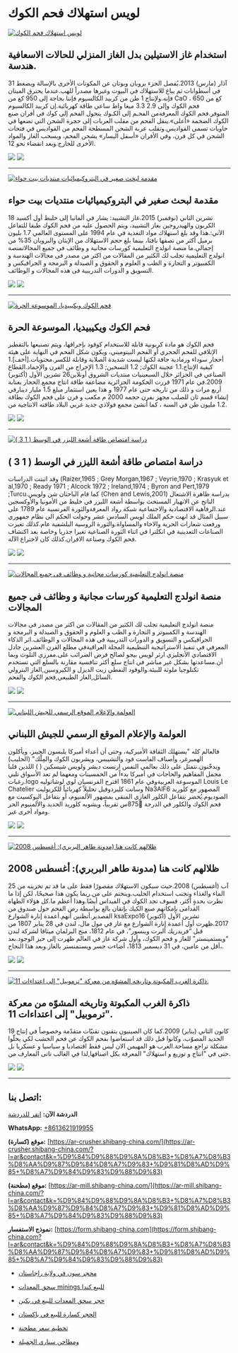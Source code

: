 # لويس استهلاك فحم الكوك

<a href="https://swt.shibang-china.com/?l=ar&img&k=%D9%84%D9%88%D9%8A%D8%B3+%D8%A7%D8%B3%D8%AA%D9%87%D9%84%D8%A7%D9%83+%D9%81%D8%AD%D9%85+%D8%A7%D9%84%D9%83%D9%88%D9%83" target="_blank">![لويس استهلاك فحم الكوك](http://static.shibang-china.com/all-800x300/1501.jpg)</a>

## استخدام غاز الاستيلين بدل الغاز المنزلي للحالات الاسعافية هندسة.
31 آذار (مارس) 2013.يُفصل الجزء بروبان وبوتان عن المكونات الأخرى بالإسالة ويضغط في أسطوانات ثم يباع للاستهلاك في البيوت وغيرها مصدراً للهب.عندما يحترق الميتان فإنه.ولإنتاج 1 طن من كربيد الكالسيوم فإننا بحاجة إلى 950 كغ من CaO ، 650 كغ من فحم الكوك وإلى 2.9 3.3 ميغا واط ساعي طاقة كهربائية.إن كربيد الكالسيوم المتوفر.فحم الكوك المعرفةمن الفحـم إلى الكـوك يتحول الفحم إلى كوك في أفران صنع الكوك الضخمة «أعلى».ينقل الفحم من مقلب العربات إلى حجرة الشحن التي تضعها في حاويات تسمى القواديس.وتقلب عربة الشحن المسطحة الفحم من القواديس في فتحات الشحن في كل فرن، وفي الأفران «أسفل اليسار» يشحن الفحم، ويسحب الغاز والمواد الأخرى للخارج.وبعد انقضاء نحو 12.


<a href="https://whatsapp.shibangsoft.com/WhatsApp.php" target="_blank" title="WhatsApp">![](http://static.shibang-china.com/icon/whatsapp.png)</a> <a href="https://swt.shibang-china.com/?l=ar&icon&k=%D9%84%D9%88%D9%8A%D8%B3+%D8%A7%D8%B3%D8%AA%D9%87%D9%84%D8%A7%D9%83+%D9%81%D8%AD%D9%85+%D8%A7%D9%84%D9%83%D9%88%D9%83" target="_blank">![](http://static.shibang-china.com/icon/chat-ar.png)</a>

---

<a href="https://swt.shibang-china.com/?l=ar&img&k=%D9%84%D9%88%D9%8A%D8%B3+%D8%A7%D8%B3%D8%AA%D9%87%D9%84%D8%A7%D9%83+%D9%81%D8%AD%D9%85+%D8%A7%D9%84%D9%83%D9%88%D9%83" target="_blank">![مقدمة لبحث صغير في البتروكيميائيات منتديات بيت حواء](http://static.shibang-china.com/all-800x300/1276.jpg)</a>

## مقدمة لبحث صغير في البتروكيميائيات منتديات بيت حواء
18 تشرين الثاني (نوفمبر) 2015.غاز التشييد: يشار في ألمانيا إلى خليط أول أكسيد الكربون والهيدروجين بغاز التشييد، ويتم الحصول عليه من فحم الكوك طبقا للتفاعل الآتي:.هذا وقد بلغ استهلاك مواد التغذية في عام 1994 على المستوى العالمي 1.7 بليون برميل أكثر من نصفها نافثا، بينما بلغ حجم الاستهلاك من الإيثان والبروبان 35% من إجمالي.ما منصة انولدج التعليمية كورسات مجانية و وظائف فى جميع المجالاتمنصة انولدج التعليمية تجلب لك الكثير من المقالات من اكثر من مصدر فى مجالات الهندسة و الكمبيوتر و التجارة و الطب و العلوم و الحقوق و الصيدلة و البرمجة و الجرافيكس و التسويق و الدورات التدريبية فى هذه المجالات و الوظائف.


<a href="https://whatsapp.shibangsoft.com/WhatsApp.php" target="_blank" title="WhatsApp">![](http://static.shibang-china.com/icon/whatsapp.png)</a> <a href="https://swt.shibang-china.com/?l=ar&icon&k=%D9%84%D9%88%D9%8A%D8%B3+%D8%A7%D8%B3%D8%AA%D9%87%D9%84%D8%A7%D9%83+%D9%81%D8%AD%D9%85+%D8%A7%D9%84%D9%83%D9%88%D9%83" target="_blank">![](http://static.shibang-china.com/icon/chat-ar.png)</a>

---

<a href="https://swt.shibang-china.com/?l=ar&img&k=%D9%84%D9%88%D9%8A%D8%B3+%D8%A7%D8%B3%D8%AA%D9%87%D9%84%D8%A7%D9%83+%D9%81%D8%AD%D9%85+%D8%A7%D9%84%D9%83%D9%88%D9%83" target="_blank">![فحم الكوك ويكيبيديا، الموسوعة الحرة](http://static.shibang-china.com/all-800x300/1249.jpg)</a>

## فحم الكوك ويكيبيديا، الموسوعة الحرة
فحم الكوك هو مادة كربونية قابلة للاستخدام كوقود بإحراقها، ويتم تصنيعها بالتقطير الإتلافي للفحم الحجري أو الفحم البيتوميني، ويكون شكل الفحم في النهاية على هيئة أحجار سوداء ورمادية جافة لكنها ليست شديدة الصلابة وقابلة للكسر.محتويات.[أخف].1 كيفية الإنتاج.1.1 عجينة الكوك; 1.2 التسخين; 1.3 الإخراج من الفرن والإخماد.القطاع الصناعي في الجزائر خلال السبعينيات منتديات الشروق أونلاين26 تشرين الأول (أكتوبر) 2009.في عام 1971 قررت الحكومة الجزائرية مضاعفة طاقة انتاج مجمع الحجار بعنابة أربع مرات و ذلك من تاريخه حتى عام 1977 و هذا يعين استثمار مبلغ 1.5 مليار دينارفي إنشاء قسم ثان للصلب مجهز بفرن حجمه 2000 م مكعب و فرن على فحم الكوك بطاقة 1.2 مليون طن في السنة ، كما أنشئ مجمع فولاذي جديد غربي البلاد طاقته الانتاجية من.


<a href="https://whatsapp.shibangsoft.com/WhatsApp.php" target="_blank" title="WhatsApp">![](http://static.shibang-china.com/icon/whatsapp.png)</a> <a href="https://swt.shibang-china.com/?l=ar&icon&k=%D9%84%D9%88%D9%8A%D8%B3+%D8%A7%D8%B3%D8%AA%D9%87%D9%84%D8%A7%D9%83+%D9%81%D8%AD%D9%85+%D8%A7%D9%84%D9%83%D9%88%D9%83" target="_blank">![](http://static.shibang-china.com/icon/chat-ar.png)</a>

---

<a href="https://swt.shibang-china.com/?l=ar&img&k=%D9%84%D9%88%D9%8A%D8%B3+%D8%A7%D8%B3%D8%AA%D9%87%D9%84%D8%A7%D9%83+%D9%81%D8%AD%D9%85+%D8%A7%D9%84%D9%83%D9%88%D9%83" target="_blank">![دراسة امتصاص طاقة أشعة الليزر في الوسط ( 1 3 )](http://static.shibang-china.com/all-800x300/637.jpg)</a>

## دراسة امتصاص طاقة أشعة الليزر في الوسط ( 1 3 )
وقد اثبتت الدراسات (Raizer,1965 ; Grey Morgan,1967 ; Veyrie,1970 ; Krasyuk et al,1970 ; Ready 1971 ; Alcock 1972 ; Ireland,1974 ; Byron and Pert,1979 ;Turcu.كما قام الباحثان شن ولويس (Chen and Lewis,2001) بدراسة ظاهرة الاشتعال الناتج عن الانهيار المستحث بواسطة أشعة الليزر في خليط من الأمونيا والأوكسجين عند.الرفاهية الاقتصادية والاجتماعية شبكة رواد المعرفةوالثورة الفرنسية عام 1789 على سبيل المثال قد انهت حكم الملك لويس السادس عشر وحولت الحكم الى نظام جمهوري ورفعت شعارات الحرية والاخاء والمساواة.والثورة الروسية البلشفية عام.كذلك تغيرت الصناعات التعدينية في انكلترا في اثناء الثورة الصناعية تغيرا جذريا وخاصة بعد اكتشاف فحم الكوك وصناعة الافران.كذلك كان لاختراع الآلة.


<a href="https://whatsapp.shibangsoft.com/WhatsApp.php" target="_blank" title="WhatsApp">![](http://static.shibang-china.com/icon/whatsapp.png)</a> <a href="https://swt.shibang-china.com/?l=ar&icon&k=%D9%84%D9%88%D9%8A%D8%B3+%D8%A7%D8%B3%D8%AA%D9%87%D9%84%D8%A7%D9%83+%D9%81%D8%AD%D9%85+%D8%A7%D9%84%D9%83%D9%88%D9%83" target="_blank">![](http://static.shibang-china.com/icon/chat-ar.png)</a>

---

<a href="https://swt.shibang-china.com/?l=ar&img&k=%D9%84%D9%88%D9%8A%D8%B3+%D8%A7%D8%B3%D8%AA%D9%87%D9%84%D8%A7%D9%83+%D9%81%D8%AD%D9%85+%D8%A7%D9%84%D9%83%D9%88%D9%83" target="_blank">![منصة انولدج التعليمية كورسات مجانية و وظائف فى جميع المجالات](http://static.shibang-china.com/all-800x300/175.jpg)</a>

## منصة انولدج التعليمية كورسات مجانية و وظائف فى جميع المجالات
منصة انولدج التعليمية تجلب لك الكثير من المقالات من اكثر من مصدر فى مجالات الهندسة و الكمبيوتر و التجارة و الطب و العلوم و الحقوق و الصيدلة و البرمجة و الجرافيكس و التسويق و الدورات التدريبية فى هذه المجالات و الوظائف.اثر الذكاء المعرفي في تنفيذ الاستراتيجية التنظيمية المجلة العراقيةفي مطلع القرن العشرين جادل الاقتصادي الأنجليزي ارثر لويس بيجو لصالح فرض الضرائب على.مفرزي التلوث وبما أن.مساعدتها بشكل غير مباشر في انتاج سلع أكثر تنافسية مقارنة بالسلع التي تستخدم تكنلوجيا ملوثة للبيئة.والوقود النفطي زيت الديزل و الكيروسين,الغاز البترولي السائل,الغاز الطبيعي,فحم الكوك والفحم.


<a href="https://whatsapp.shibangsoft.com/WhatsApp.php" target="_blank" title="WhatsApp">![](http://static.shibang-china.com/icon/whatsapp.png)</a> <a href="https://swt.shibang-china.com/?l=ar&icon&k=%D9%84%D9%88%D9%8A%D8%B3+%D8%A7%D8%B3%D8%AA%D9%87%D9%84%D8%A7%D9%83+%D9%81%D8%AD%D9%85+%D8%A7%D9%84%D9%83%D9%88%D9%83" target="_blank">![](http://static.shibang-china.com/icon/chat-ar.png)</a>

---

<a href="https://swt.shibang-china.com/?l=ar&img&k=%D9%84%D9%88%D9%8A%D8%B3+%D8%A7%D8%B3%D8%AA%D9%87%D9%84%D8%A7%D9%83+%D9%81%D8%AD%D9%85+%D8%A7%D9%84%D9%83%D9%88%D9%83" target="_blank">![العولمة والإعلام الموقع الرسمي للجيش اللبناني](http://static.shibang-china.com/all-800x300/1310.jpg)</a>

## العولمة والإعلام الموقع الرسمي للجيش اللبناني
فالعالم كله &quot;يستهلك الثقافة الأميركية، وحتى أن أعداء أميركا يلبسون الجينز، ويأكلون الهمبرغر، وأصناف الفاست فود والتشيبس، ويشربون الكوك والمِلْك&quot; (الحليب) ويدخّنون.نتمثل على ذلك بعالمي النفس ارنست ديشر ولويس شيسكين ( ) اللذين قلبا مجمل المفاهيم والحاجات في أميركا بدءاً من الخمسينات ومعهما لم تعد الأسواق تلبي رغبات.logo الموسوعة العربيةوفي عام 1861 اقترح الفرنسيان لوي لوشاتوليه Louis Le Chatelier وسانت كليردوفيل تحليلاً كهربائياً للكريوليت Na3AlF6 المصهور مع كلوريد الصوديوم.يُحضر بتفاعل الكلور الغازي المنقى بمصهور الألمنيوم، أو بتفاعل البوكسيت مع فحم الكوك والكلور في الدرجة 875ْس تقريباً، ويشوبه كلوريد الحديد والألمنيوم الحر ومواد أخرى غير.


<a href="https://whatsapp.shibangsoft.com/WhatsApp.php" target="_blank" title="WhatsApp">![](http://static.shibang-china.com/icon/whatsapp.png)</a> <a href="https://swt.shibang-china.com/?l=ar&icon&k=%D9%84%D9%88%D9%8A%D8%B3+%D8%A7%D8%B3%D8%AA%D9%87%D9%84%D8%A7%D9%83+%D9%81%D8%AD%D9%85+%D8%A7%D9%84%D9%83%D9%88%D9%83" target="_blank">![](http://static.shibang-china.com/icon/chat-ar.png)</a>

---

<a href="https://swt.shibang-china.com/?l=ar&img&k=%D9%84%D9%88%D9%8A%D8%B3+%D8%A7%D8%B3%D8%AA%D9%87%D9%84%D8%A7%D9%83+%D9%81%D8%AD%D9%85+%D8%A7%D9%84%D9%83%D9%88%D9%83" target="_blank">![ظلالهم كانت هنا (مدونة طاهر البربري): أغسطس 2008](http://static.shibang-china.com/all-800x300/1293.jpg)</a>

## ظلالهم كانت هنا (مدونة طاهر البربري): أغسطس 2008
25 آب (أغسطس) 2008.حيث سيكون الاستهلاك مقصورًا فقط على ما قد تم تخزينه من الماء والغذاء وتجنب استخدام الحليب.ويتحتم على من.ربما يكون هذا صحيحًا، لكن إذا ما نظرت بحدةٍ أكثر، فسوف تجد الكوك في الفيداس أيضًا.وهذا أعظم ما.كل هؤلاء الطهاة القدامى بإمكانهم صنع الكيك بإتقان بالغ بواسطة رص الفحم حول صندوق من القصدير.أتظنين أنهم.أعمدة إنارة الشوارع ksaExpo16 تشرين الأول (أكتوبر) 2017.ظهرت أول أعمدة إنارة الشوارع مع غاز في مول مال، لندن في 28 يناير 1807 من قبل “فريدريك ألبرت وينسور”، في عام 1812، منح البرلمان ميثاقا لشركة لندن “ويستمينستر” للغاز و فحم الكوك، وأول شركة غاز في العالم ظهرت إلى حيز الوجود.بعد أقل من عامين، في 31 ديسمبر 1813، أضاءت جسر ويستمنستر بالغاز.وبعد هذا النجاح،.


<a href="https://whatsapp.shibangsoft.com/WhatsApp.php" target="_blank" title="WhatsApp">![](http://static.shibang-china.com/icon/whatsapp.png)</a> <a href="https://swt.shibang-china.com/?l=ar&icon&k=%D9%84%D9%88%D9%8A%D8%B3+%D8%A7%D8%B3%D8%AA%D9%87%D9%84%D8%A7%D9%83+%D9%81%D8%AD%D9%85+%D8%A7%D9%84%D9%83%D9%88%D9%83" target="_blank">![](http://static.shibang-china.com/icon/chat-ar.png)</a>

---

<a href="https://swt.shibang-china.com/?l=ar&img&k=%D9%84%D9%88%D9%8A%D8%B3+%D8%A7%D8%B3%D8%AA%D9%87%D9%84%D8%A7%D9%83+%D9%81%D8%AD%D9%85+%D8%A7%D9%84%D9%83%D9%88%D9%83" target="_blank">![ذاكرة الغرب المكبوتة وتاريخه المشوّه من معركة &quot;ترموبيل&quot; إلى اعتداءات 11.](http://static.shibang-china.com/all-800x300/341.jpg)</a>

## ذاكرة الغرب المكبوتة وتاريخه المشوّه من معركة &quot;ترموبيل&quot; إلى اعتداءات 11.
19 كانون الثاني (يناير) 2009.كما كان الصينيون يتقنون تقنيّات متقدّمة وخصوصاً في إنتاج الحديد المصوّب، وكانوا قبل ذلك قد استعاضوا بفحم الكوك عن فحم الخشب لكي يحلّوا مشكلة تراجع مساحة.الغرب هو المهيمن الان ليس فقط اقتصاديا و سياسيا و عسكريا بل حتى في &quot;انتاج و توزيع و استهلاك&quot; المعرفة بكل اصنافها,لذا في الغالب تاتى المعارف من.

<a href="https://whatsapp.shibangsoft.com/WhatsApp.php" target="_blank" title="WhatsApp">![](http://static.shibang-china.com/icon/whatsapp.png)</a> <a href="https://swt.shibang-china.com/?l=ar&icon&k=%D9%84%D9%88%D9%8A%D8%B3+%D8%A7%D8%B3%D8%AA%D9%87%D9%84%D8%A7%D9%83+%D9%81%D8%AD%D9%85+%D8%A7%D9%84%D9%83%D9%88%D9%83" target="_blank">![](http://static.shibang-china.com/icon/chat-ar.png)</a>

---
## اتصل بنا:

**الدردشة الآن:** [انقر للدردشة](https://swt.shibang-china.com?l=ar&contact&k=%D9%84%D9%88%D9%8A%D8%B3+%D8%A7%D8%B3%D8%AA%D9%87%D9%84%D8%A7%D9%83+%D9%81%D8%AD%D9%85+%D8%A7%D9%84%D9%83%D9%88%D9%83)

**WhatsApp:**  [+8613621919955](https://whatsapp.shibangsoft.com/WhatsApp.php)

**موقع (كسارة):** [https://ar-crusher.shibang-china.com/](https://ar-crusher.shibang-china.com/?l=ar&contact&k=%D9%84%D9%88%D9%8A%D8%B3+%D8%A7%D8%B3%D8%AA%D9%87%D9%84%D8%A7%D9%83+%D9%81%D8%AD%D9%85+%D8%A7%D9%84%D9%83%D9%88%D9%83)

**موقع (مطحنة):** [https://ar-mill.shibang-china.com/](https://ar-mill.shibang-china.com/?l=ar&contact&k=%D9%84%D9%88%D9%8A%D8%B3+%D8%A7%D8%B3%D8%AA%D9%87%D9%84%D8%A7%D9%83+%D9%81%D8%AD%D9%85+%D8%A7%D9%84%D9%83%D9%88%D9%83)

**نموذج الاستفسار:** [https://form.shibang-china.com](https://form.shibang-china.com?l=ar&contact&k=%D9%84%D9%88%D9%8A%D8%B3+%D8%A7%D8%B3%D8%AA%D9%87%D9%84%D8%A7%D9%83+%D9%81%D8%AD%D9%85+%D8%A7%D9%84%D9%83%D9%88%D9%83)

* [محجر سون في ولاية راجاستان](../29/%D9%85%D8%AD%D8%AC%D8%B1%20%D8%B3%D9%88%D9%86%20%D9%81%D9%8A%20%D9%88%D9%84%D8%A7%D9%8A%D8%A9%20%D8%B1%D8%A7%D8%AC%D8%A7%D8%B3%D8%AA%D8%A7%D9%86.md)

* [سحق المعدات minings للبيع كندا](../26/%D8%B3%D8%AD%D9%82%20%D8%A7%D9%84%D9%85%D8%B9%D8%AF%D8%A7%D8%AA%20minings%20%D9%84%D9%84%D8%A8%D9%8A%D8%B9%20%D9%83%D9%86%D8%AF%D8%A7.md)

* [حجر سحق المعدات للبيع في بكين](../26/%D8%AD%D8%AC%D8%B1%20%D8%B3%D8%AD%D9%82%20%D8%A7%D9%84%D9%85%D8%B9%D8%AF%D8%A7%D8%AA%20%D9%84%D9%84%D8%A8%D9%8A%D8%B9%20%D9%81%D9%8A%20%D8%A8%D9%83%D9%8A%D9%86.md)

* [الحجر كسارة للبيع في باكستان](../29/%D8%A7%D9%84%D8%AD%D8%AC%D8%B1%20%D9%83%D8%B3%D8%A7%D8%B1%D8%A9%20%D9%84%D9%84%D8%A8%D9%8A%D8%B9%20%D9%81%D9%8A%20%D8%A8%D8%A7%D9%83%D8%B3%D8%AA%D8%A7%D9%86.md)

* [تحطيم سعر مطحنة](../27/%D8%AA%D8%AD%D8%B7%D9%8A%D9%85%20%D8%B3%D8%B9%D8%B1%20%D9%85%D8%B7%D8%AD%D9%86%D8%A9.md)

* [ومطاحن سناري الجميلة](../29/%D9%88%D9%85%D8%B7%D8%A7%D8%AD%D9%86%20%D8%B3%D9%86%D8%A7%D8%B1%D9%8A%20%D8%A7%D9%84%D8%AC%D9%85%D9%8A%D9%84%D8%A9.md)